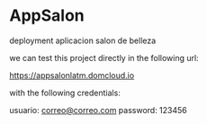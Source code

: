 # AppSalon
 deployment aplicacion salon de belleza

we can test this project directly in the following url:

https://appsalonlatm.domcloud.io

with the following credentials:

usuario: correo@correo.com
password: 123456
